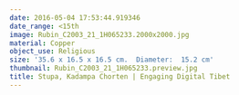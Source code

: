 ```yaml
---
date: 2016-05-04 17:53:44.919346
date_range: <15th
image: Rubin_C2003_21_1H065233.2000x2000.jpg
material: Copper
object_use: Religious
size: '35.6 x 16.5 x 16.5 cm.  Diameter:  15.2 cm'
thumbnail: Rubin_C2003_21_1H065233.preview.jpg
title: Stupa, Kadampa Chorten | Engaging Digital Tibet
---
```


